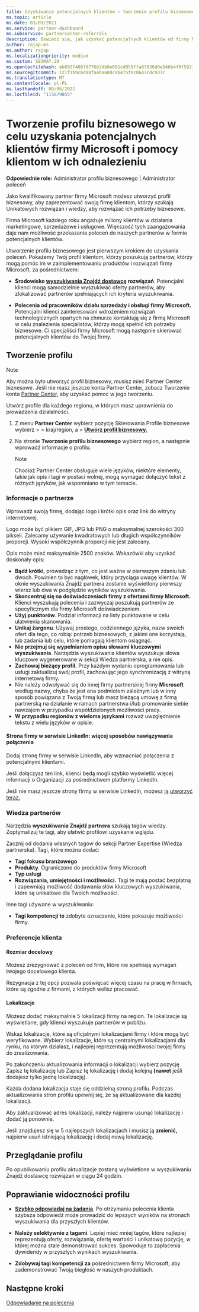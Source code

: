 ```yaml
---
title: Uzyskiwanie potencjalnych klientów — tworzenie profilu biznesowego
ms.topic: article
ms.date: 03/09/2021
ms.service: partner-dashboard
ms.subservice: partnercenter-referrals
description: Dowiedz się, jak uzyskać potencjalnych klientów od firmy Microsoft. Jednym z kluczy jest utworzenie profilu biznesowego w Partner Center, który umożliwia klientom znajdowanie Cię łatwiej.
author: rajap-ms
ms.author: rajap
ms.localizationpriority: medium
ms.custom: SEOMAY.20
ms.openlocfilehash: eb093f406f9776b3db0e091cd059ffa87836d0e946b4f9f5921388f52c81838a
ms.sourcegitcommit: 121f1b9cbd88faeba60dc9b475f9c0647cdc933c
ms.translationtype: MT
ms.contentlocale: pl-PL
ms.lasthandoff: 08/06/2021
ms.locfileid: "115679855"
---
```

# <a name="create-a-business-profile-to-get-microsoft-sales-leads-and-help-customers-find-you"></a>Tworzenie profilu biznesowego w celu uzyskania potencjalnych klientów firmy Microsoft i pomocy klientom w ich odnalezieniu

**Odpowiednie role:** Administrator profilu biznesowego | Administrator poleceń

Jako kwalifikowany partner firmy Microsoft możesz utworzyć profil biznesowy, aby zaprezentować swoją firmę klientom, którzy szukają Unikatowych rozwiązań i wiedzy, aby rozwiązać ich potrzeby biznesowe.

Firma Microsoft każdego roku angażuje miliony klientów w działania marketingowe, sprzedażowe i usługowe. Większość tych zaangażowania daje nam możliwość przekazania poleceń do naszych partnerów w formie potencjalnych klientów. 

Utworzenie profilu biznesowego jest pierwszym krokiem do uzyskania poleceń. Pokażemy Twój profil klientom, którzy poszukują partnerów, którzy mogą pomóc im w zaimplementowaniu produktów i rozwiązań firmy Microsoft, za pośrednictwem:

- **Środowisko [wyszukiwania Znajdź dostawcę](https://www.microsoft.com/solution-providers/home) rozwiązań**. Potencjalni klienci mogą samodzielnie wyszukiwać oferty partnerów, aby zlokalizować partnerów spełniających ich kryteria wyszukiwania.

- **Polecenia od pracowników działu sprzedaży i obsługi firmy Microsoft.** Potencjalni klienci zainteresowani wdrożeniem rozwiązań technologicznych opartych na chmurze kontaktują się z firmą Microsoft w celu znalezienia specjalistów, którzy mogą spełnić ich potrzeby biznesowe. Ci specjaliści firmy Microsoft mogą następnie skierować potencjalnych klientów do Twojej firmy.

## <a name="create-a-profile"></a>Tworzenie profilu

> [!NOTE]  
> Aby można było utworzyć profil biznesowy, musisz mieć Partner Center biznesowe. Jeśli nie masz jeszcze konta Partner Center, zobacz Tworzenie konta [Partner Center,](mpn-create-a-partner-center-account.md) aby uzyskać pomoc w jego tworzeniu.

Utwórz profile dla każdego regionu, w których masz uprawnienia do prowadzenia działalności.

1. Z menu **Partner Center** wybierz pozycję  Skierowania Profile biznesowe wybierz &gt;  &gt; kraj/region, a > **[Utwórz profil biznesowy.](https://partner.microsoft.com/referrals/businessprofiles/)**

2. Na stronie **Tworzenie profilu biznesowego** wybierz region, a następnie wprowadź informacje o profilu.
   > [!NOTE]  
   >  Chociaż Partner Center obsługuje wiele języków, niektóre elementy, takie jak opis i tagi w postaci wolnej, mogą wymagać dołączyć tekst z różnych języków, jak wspomniano w tym temacie.

### <a name="partner-information"></a>Informacje o partnerze

Wprowadź swoją firmę, dodając logo i krótki opis oraz link do witryny internetowej. 

Logo może być plikiem GIF, JPG lub PNG o maksymalnej szerokości 300 pikseli. Zalecamy używanie kwadratowych lub długich współczynników proporcji. Wysoki współczynnik proporcji nie jest zalecany.

Opis może mieć maksymalnie 2500 znaków. Wskazówki aby uzyskać doskonały opis: 

-  **Bądź krótki**, prowadząc z tym, co jest ważne w pierwszym zdaniu lub dwóch. Powinien to być nagłówek, który przyciąga uwagę klientów. W oknie wyszukiwania Znajdź partnera zostanie wyświetlony pierwszy wiersz lub dwa w podglądzie wyników wyszukiwania.
-  **Skoncentruj się na doświadczeniach firmy z ofertami firmy Microsoft.** Klienci wyszukują polecenia i zazwyczaj poszukują partnerów ze specyficznym dla firmy Microsoft doświadczeniem.
-  **Użyj punktorów**. Podział informacji na listy punktowane w celu ułatwienia skanowania.
-  **Unikaj żargonu**. Używaj prostego, codziennego języka, nazw swoich ofert dla tego, co robią: potrzeb biznesowych, z jakimi one korzystają, lub zadania lub celu, które pomagają klientom osiągnąć.
-  **Nie przejmuj się wypełnianiem opisu słowami kluczowymi wyszukiwania**. Narzędzia wyszukiwania klientów wyszukuje słowa kluczowe wygenerowane w sekcji Wiedza partnerska, a nie opis.
-  **Zachowaj bieżący profil.** Przy każdym wydaniu oprogramowania lub usługi zaktualizuj swój profil, zachowując jego synchronizację z witryną internetową firmy.
-  Nie należy odwoływać się do innej firmy partnerskiej firmy **Microsoft** według nazwy, chyba że jest ona podmiotem zależnym lub w inny sposób powiązana z Twoją firmą lub masz bieżącą umowę z firmą partnerską na działanie w ramach partnerstwa i/lub promowanie siebie nawzajem w przypadku współdzielonych możliwości pracy.
-  **W przypadku regionów z wieloma językami** rozważ uwzględnianie tekstu z wielu języków w opisie.

#### <a name="linkedin-company-page-more-ways-to-connect"></a>Strona firmy w serwisie LinkedIn: więcej sposobów nawiązywania połączenia

Dodaj stronę firmy w serwisie LinkedIn, aby wzmacniać połączenia z potencjalnymi klientami. 

Jeśli dołączysz ten link, klienci będą mogli szybko wyświetlić więcej informacji o Organizacji za pośrednictwem platformy LinkedIn.

Jeśli nie masz jeszcze strony firmy w serwisie LinkedIn, możesz ją [utworzyć teraz.](https://www.linkedin.com/company/setup/new/)

### <a name="partner-expertise"></a>Wiedza partnerów

Narzędzia **wyszukiwania Znajdź partnera** szukają tagów wiedzy. Zoptymalizuj te tagi, aby ułatwić profilowi uzyskanie wglądu.

Zacznij od dodania własnych tagów do sekcji Partner Expertise (Wiedza partnerska). Tagi, które można dodać: 

-  **Tagi fokusu branżowego**
-  **Produkty**. Ograniczone do produktów firmy Microsoft
-  **Typ usługi**
-  **Rozwiązania, umiejętności i możliwości.** Tagi te mają postać bezpłatną i zapewniają możliwość dodawania słów kluczowych wyszukiwania, które są unikatowe dla Twoich możliwości.

Inne tagi używane w wyszukiwaniu:

- **Tagi kompetencji to** zdobyte oznaczenie, które pokazuje możliwości firmy.

### <a name="customer-preferences"></a>Preferencje klienta

#### <a name="target-size"></a>Rozmiar docelowy

Możesz zrezygnować z poleceń od firm, które nie spełniają wymagań twojego docelowego klienta.

Rezygnacja z tej opcji pozwala poświęcać więcej czasu na pracę w firmach, które są zgodne z firmami, z których wolisz pracować.

#### <a name="locations"></a>Lokalizacje

Możesz dodać maksymalnie 5 lokalizacji firmy na region. Te lokalizacje są wyświetlane, gdy klienci wyszukuje partnerów w pobliżu.

Wskaż lokalizacje, które są oficjalnymi lokalizacjami firmy i które mogą być weryfikowane. Wybierz lokalizacje, które są centralnymi lokalizacjami dla rynku, na którym działasz, i najlepiej reprezentują możliwości twojej firmy do zrealizowania.

Po zakończeniu aktualizowania informacji o  lokalizacji wybierz pozycję Zapisz tę lokalizację lub Zapisz tę lokalizację i dodaj kolejną **(nawet** jeśli dodajesz tylko jedną lokalizację).

Każda dodana lokalizacja staje się oddzielną stroną profilu. Podczas aktualizowania stron profilu upewnij się, że są aktualizowane dla każdej lokalizacji.

Aby zaktualizować adres lokalizacji, należy najpierw  usunąć lokalizację i dodać ją ponownie.

Jeśli znajdujesz się w 5 najlepszych lokalizacjach i musisz ją **zmienić,** najpierw usuń istniejącą lokalizację i dodaj nową lokalizację.

## <a name="review-your-profile"></a>Przeglądanie profilu

Po opublikowaniu profilu aktualizacje zostaną [](https://www.microsoft.com/solution-providers/home) wyświetlone w wyszukiwaniu Znajdź dostawcę rozwiązań w ciągu 24 godzin.

## <a name="improve-the-visibility-of-your-profile"></a>Poprawianie widoczności profilu

- **[Szybko odpowiadaj na żądania](manage-leads.md)**. Po otrzymaniu polecenia klienta szybsza odpowiedź może prowadzić do lepszych wyników na stronach wyszukiwania dla przyszłych klientów.

- **Należy selektywnie z tagami**.  Lepiej mieć mniej tagów, które najlepiej reprezentują oferty, rozwiązania, ofertę wartości i unikatową pozycję, w której można stale demonstrować sukces.  Spowoduje to zapłacenia dywidendy w przyszłych wynikach wyszukiwania.
- **Zdobywaj tagi kompetencji za** pośrednictwem firmy Microsoft, aby zademonstrować Twoją biegłość w naszych produktach.

## <a name="next-steps"></a>Następne kroki

[Odpowiadanie na polecenia](manage-leads.md)
